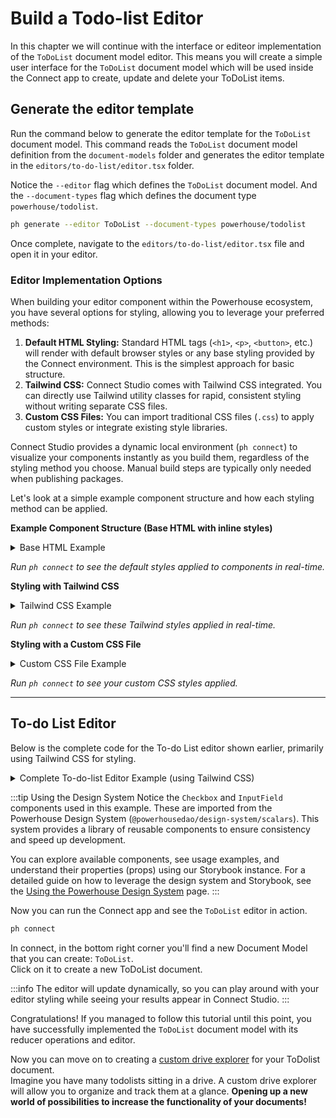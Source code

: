 # Build a Todo-list Editor

In this chapter we will continue with the interface or editeor implementation of the `ToDoList` document model editor. This means you will create a simple user interface for the `ToDoList` document model which will be used inside the Connect app to create, update and delete your ToDoList items.

## Generate the editor template

Run the command below to generate the editor template for the `ToDoList` document model. This command reads the `ToDoList` document model definition from the `document-models` folder and generates the editor template in the `editors/to-do-list/editor.tsx` folder.

Notice the `--editor` flag which defines the `ToDoList` document model. And the `--document-types` flag which defines the document type `powerhouse/todolist`.

```bash
ph generate --editor ToDoList --document-types powerhouse/todolist
```

Once complete, navigate to the `editors/to-do-list/editor.tsx` file and open it in your editor.


### Editor Implementation Options

When building your editor component within the Powerhouse ecosystem, you have several options for styling, allowing you to leverage your preferred methods:

1.  **Default HTML Styling:** Standard HTML tags (`<h1>`, `<p>`, `<button>`, etc.) will render with default browser styles or any base styling provided by the Connect environment. This is the simplest approach for basic structure.
2.  **Tailwind CSS:** Connect Studio comes with Tailwind CSS integrated. You can directly use Tailwind utility classes for rapid, consistent styling without writing separate CSS files.
3.  **Custom CSS Files:** You can import traditional CSS files (`.css`) to apply custom styles or integrate existing style libraries.

Connect Studio provides a dynamic local environment (`ph connect`) to visualize your components instantly as you build them, regardless of the styling method you choose. Manual build steps are typically only needed when publishing packages.

Let's look at a simple example component structure and how each styling method can be applied.

**Example Component Structure (Base HTML with inline styles)**

<details>
<summary>Base HTML Example</summary>

Here's a basic editor structure using only standard HTML tags.    
This demonstrates how elements look with very minimal default styling:

```typescript
import { EditorProps } from 'document-model';
// Assuming a simple document model for demonstration
// import { ExampleDocument, actions } from '../../document-models/example'; 

// Replace with your actual document type props if needed
export type IProps = EditorProps<any>; 

export default function Editor({ document, dispatch }: IProps) {
    return (
        <div>
            <h1 style={{ fontWeight: 'bold' }}>Document Title</h1>
            <h2>Document Subtitle</h2>
            <input 
                type="text" 
                placeholder="Small text input"
                style={{ border: '1px solid gray', marginBottom: '0.5rem' }}
            />
            <textarea 
                placeholder="Large text area" 
                rows={4}
                style={{ border: '1px solid gray', display: 'block', marginBottom: '0.5rem' }}
            />
            <button style={{ backgroundColor: 'yellow' }}>
                Submit
            </button>
        </div>
    );
}
```
</details>

*Run `ph connect` to see the default styles applied to components in real-time.*

**Styling with Tailwind CSS**

<details>
<summary>Tailwind CSS Example</summary>

Now, let's add Tailwind utility classes to the same structure for styling:

```typescript
import { EditorProps } from 'document-model';
// import { ExampleDocument, actions } from '../../document-models/example';

export type IProps = EditorProps<any>;

export default function Editor({ document, dispatch }: IProps) {
    return (
        <div className="p-4 space-y-4"> {/* Add padding and spacing */}
            <h1 className="text-2xl font-bold">Document Title</h1> {/* Style heading */}
            <h2 className="text-lg text-gray-600 mb-4">Document Subtitle</h2> {/* Style subheading */}
            <input 
                type="text" 
                placeholder="Small text input"
                className="w-full p-2 border rounded focus:outline-none focus:ring-2 focus:ring-blue-500 mb-4" // Style input
            />
            <textarea 
                placeholder="Large text area" 
                rows={4}
                className="w-full p-2 border rounded focus:outline-none focus:ring-2 focus:ring-blue-500" // Style textarea
            />
            <button className="bg-blue-500 hover:bg-blue-600 text-white px-4 py-2 rounded transition-colors"> {/* Style button */}
                Submit
            </button>
        </div>
    );
}
```
</details>

*Run `ph connect` to see these Tailwind styles applied in real-time.*

**Styling with a Custom CSS File**

<details>
<summary>Custom CSS File Example</summary>

You can also import a standard CSS file.

1.  Create a CSS file (e.g., `editor.css`) in the same directory as your `editor.tsx`:

    ```css
        /* editors/your-editor/editor.css */
    .editor-container {
        padding: 1rem;
        border: 1px solid #ccc;
        border-radius: 4px;
    }

    .editor-title {
        color: rgb(51, 51, 54);
        font-size: 2rem;
        margin-bottom: 4px;
    }

    .editor-subtitle {
        color: rgb(51, 51, 54);
        font-size: 1.5rem;
        margin-bottom: 4px;
    }

    .editor-button {
        background-color: green;
        color: white;
        padding: 0.5rem 1rem;
        border: none;
        border-radius: 4px;
        cursor: pointer;
    }

    .editor-button:hover {
        background-color: darkgreen;
    }
    ```

2.  Import the CSS file and use the classes in your component:

```typescript
  import { EditorProps } from 'document-model';
// import { ExampleDocument, actions } from '../../document-models/example';
import './editor.css'; // Import the CSS file

export type IProps = EditorProps<any>;

export default function Editor({ document, dispatch }: IProps) {
    return (
        <div className="editor-container"> {/* Use custom class */}
            <h1 className="editor-title">Document Title</h1> {/* Use custom class */}
            <h2 className="editor-subtitle">Document Subtitle</h2> {/* Default or other styles */}
            <input 
                type="text" 
                placeholder="Small text input" 
                className="w-full p-2 border rounded mb-4" // Can mix with Tailwind/defaults
            />
            <textarea 
                placeholder="Large text area" 
                rows={4} 
                className="w-full p-2 border rounded mb-4" // Can mix with Tailwind/defaults
            />
            <button className="editor-button"> {/* Use custom class */}
                Submit
            </button>
        </div>
    );
}  
```
</details>
 
*Run `ph connect` to see your custom CSS styles applied.*

---

## To-do List Editor 

Below is the complete code for the To-do List editor shown earlier, primarily using Tailwind CSS for styling.

<details>
<summary>Complete To-do-list Editor Example (using Tailwind CSS)</summary>

```typescript
// Import necessary types and components.
import { EditorProps } from 'document-model'; // Core type for editor components.
import {
    ToDoListState,       // Type for the global state of the ToDoList.
    ToDoListAction,      // Type for actions that can modify the ToDoList state.
    ToDoListLocalState,  // Type for local (non-shared) editor state (if needed).
    ToDoItem,            // Type for a single item in the list.
    actions,             // Object containing action creators for dispatching changes.
    ToDoListDocument     // The complete document structure including state and metadata.
} from '../../document-models/to-do-list'; // Path to your document model definition.
import { useState } from 'react'; // React hook for managing component-local state.
import { Checkbox } from './Components/checkbox'; // Custom Checkbox component.
import { InputField } from './Components/inputField'; // Custom InputField component.

// Define the props expected by this Editor component. It extends EditorProps with our specific document type.
export type IProps = EditorProps<ToDoListDocument>;

// Define the main Editor component function.
export default function Editor(props: IProps) {
    // Destructure props for easier access.
    const { document, dispatch } = props;
    // Access the global state from the document object.
    const { state: { global: state } } = document;

    // --- Component State ---
    // State for the text input field where new tasks are typed.
    const [todoItem, setTodoItem] = useState('');
    // State to track which item is currently being edited (null if none). Stores the item's ID.
    const [editingItemId, setEditingItemId] = useState<string | null>(null);
    // State to hold the text of the item currently being edited.
    const [editedText, setEditedText] = useState('');

    // --- JSX Structure (What gets rendered) ---
    return (
        // Main container div.
        // `container`: Sets max-width based on viewport breakpoints.
        // `mx-auto`: Centers the container horizontally.
        // `p-4`: Adds padding on all sides (4 units, typically 1rem).
        // `max-w-md`: Sets a maximum width (medium size).
        <div className="container mx-auto p-4 max-w-md">
            {/* Heading for the editor */}
            {/* `text-2xl`: Sets font size to extra-large. */}
            {/* `font-bold`: Makes the text bold. */}
            {/* `mb-4`: Adds margin to the bottom (4 units). */}
            <h1 className="text-2xl font-bold mb-4">To-do List</h1>

            {/* Container for the input field and "Add" button */}
            {/* `flex`: Enables flexbox layout for children (places them in a row). */}
            {/* `gap-2`: Adds a small gap between flex items. */}
            {/* `mb-4`: Adds margin to the bottom. */}
            <div className="flex gap-2 mb-4">
                {/* Custom InputField component */}
                <InputField
                    label="New Task" // Prop for accessibility/placeholder.
                    input={todoItem} // Current value from state.
                    value={todoItem} // Controlled component value.
                    handleInputChange={(e) => setTodoItem(e.target.value)} // Update state on change.
                    onKeyDown={(e) => { // Handle "Enter" key press to add item.
                        if (e.key === 'Enter' && todoItem.trim()) { // Check if key is Enter and input is not empty
                            dispatch(actions.addTodoItem({ // Dispatch action to add item.
                                id: Math.random().toString(), // Generate a simple unique ID (use a better method in production!).
                                text: todoItem,
                            }));
                            setTodoItem(''); // Clear the input field.
                        }
                    }}
                />
                {/* "Add" button */}
                {/* `bg-blue-500`: Sets background color to blue. */}
                {/* `hover:bg-blue-600`: Changes background color on hover. */}
                {/* `text-white`: Sets text color to white. */}
                {/* `px-4`: Adds horizontal padding (4 units). */}
                {/* `py-2`: Adds vertical padding (2 units). */}
                {/* `rounded`: Applies rounded corners. */}
                {/* `transition-colors`: Smoothly animates color changes. */}
                <button
                    className="bg-blue-500 hover:bg-blue-600 text-white px-4 py-2 rounded transition-colors"
                    onClick={() => { // Handle button click to add item.
                        if (todoItem.trim()) { // Check if input is not empty
                            dispatch(actions.addTodoItem({ // Dispatch action to add item.
                                id: Math.random().toString(), // Simple unique ID.
                                text: todoItem,
                            }));
                            setTodoItem(''); // Clear the input field.
                        }
                    }}
                >
                    Add
                </button>
            </div>

            {/* Unordered list to display the to-do items */}
            {/* `list-none`: Removes default list bullet points. */}
            {/* `p-0`: Removes default padding. */}
            <ul className="list-none p-0">
                {/* Map over the items array in the global state to render each item */}
                {state.items.map((item: ToDoItem) => (
                    // List item element for each to-do.
                    // `key={item.id}`: React requires a unique key for list items for efficient updates.
                    // `flex`: Enables flexbox layout (checkbox, text, delete icon in a row).
                    // `items-center`: Aligns items vertically in the center.
                    // `p-2`: Adds padding.
                    // `relative`: Needed for positioning the delete icon absolutely (if we were doing that).
                    // `border-b`: Adds a bottom border.
                    // `border-gray-100`: Sets border color to light gray.
                    <li
                        key={item.id}
                        className="flex items-center p-2 relative border-b border-gray-100"
                    >
                        {/* Custom Checkbox component */}
                        <Checkbox
                            value={item.checked} // Bind checked state to item's checked property.
                            onChange={() => { // Handle checkbox click.
                                dispatch(actions.updateTodoItem({ // Dispatch action to update item.
                                    id: item.id,
                                    checked: !item.checked, // Toggle the checked state.
                                }));
                            }}
                        />

                        {/* Conditional Rendering: Show input field or text based on editing state */}
                        {editingItemId === item.id ? (
                            // --- Editing State ---
                            // Input field shown when this item is being edited.
                            // `ml-2`: Adds left margin.
                            // `flex-grow`: Allows input to take available horizontal space.
                            // `p-1`: Adds small padding.
                            // `border`: Adds a default border.
                            // `rounded`: Applies rounded corners.
                            // `focus:outline-none`: Removes the default browser focus outline.
                            // `focus:ring-1 focus:ring-blue-500`: Adds a custom blue ring when focused.
                            <input
                                className="ml-2 flex-grow p-1 border rounded focus:outline-none focus:ring-1 focus:ring-blue-500"
                                value={editedText} // Controlled input value from editedText state.
                                onChange={(e) => setEditedText(e.target.value)} // Update editedText state.
                                onKeyDown={(e) => { // Handle "Enter" key to save changes.
                                    if (e.key === 'Enter') {
                                        dispatch(actions.updateTodoItem({ // Dispatch update action.
                                            id: item.id,
                                            text: editedText, // Save the edited text.
                                        }));
                                        setEditingItemId(null); // Exit editing mode.
                                    }
                                }}
                                autoFocus // Automatically focus the input when it appears.
                            />
                        ) : (
                            // --- Display State ---
                            // Container for the item text and delete icon when not editing.
                            // `ml-2`: Adds left margin.
                            // `flex items-center`: Aligns text and icon vertically.
                            // `flex-grow`: Allows this container to take available space.
                            // `gap-1`: Adds a small gap between text and icon.
                            <div className="ml-2 flex items-center flex-grow gap-1">
                                {/* The actual to-do item text */}
                                {/* `cursor-pointer`: Shows a pointer cursor on hover, indicating clickability. */}
                                {/* Conditional class: Apply line-through and gray text if item is checked. */}
                                {/* `line-through`: Strikes through the text. */}
                                {/* `text-gray-500`: Sets text color to gray. */}
                                <span
                                    className={`cursor-pointer ${item.checked ? 'line-through text-gray-500' : ''}`}
                                    onClick={() => { // Handle click to enter editing mode.
                                        setEditingItemId(item.id); // Set the ID of the item being edited.
                                        setEditedText(item.text); // Initialize the input with current text.
                                    }}
                                >
                                    {item.text} {/* Display the item's text */}
                                </span>
                                {/* Delete "button" (using a span styled as a button) */}
                                {/* `text-gray-400`: Sets default text color to light gray. */}
                                {/* `cursor-pointer`: Shows pointer cursor. */}
                                {/* `opacity-40`: Makes it semi-transparent by default. */}
                                {/* `transition-all duration-200`: Smoothly animates all changes (opacity, color). */}
                                {/* `text-base font-bold`: Sets text size and weight. */}
                                {/* `inline-flex items-center`: Needed for proper alignment if using an icon font/SVG. */}
                                {/* `pl-1`: Adds small left padding. */}
                                {/* `hover:opacity-100`: Makes it fully opaque on hover. */}
                                {/* `hover:text-red-500`: Changes text color to red on hover. */}
                                <span
                                    className="text-gray-400 cursor-pointer opacity-40 transition-all duration-200 text-base font-bold inline-flex items-center pl-1 hover:opacity-100 hover:text-red-500"
                                    onClick={() => dispatch(actions.deleteTodoItem({ id: item.id }))} // Dispatch delete action on click.
                                >
                                    × {/* Simple multiplication sign used as delete icon */}
                                </span>
                            </div>
                        )}
                    </li>
                ))}
            </ul>
        </div>
    );
}

```
</details>

:::tip Using the Design System
Notice the `Checkbox` and `InputField` components used in this example. These are imported from the Powerhouse Design System (`@powerhousedao/design-system/scalars`). This system provides a library of reusable components to ensure consistency and speed up development.

You can explore available components, see usage examples, and understand their properties (props) using our Storybook instance. For a detailed guide on how to leverage the design system and Storybook, see the [Using the Powerhouse Design System](./Reusable-Components/PowerhouseDesignSystem.md) page.
:::

Now you can run the Connect app and see the `ToDoList` editor in action.

```bash
ph connect
```

In connect, in the bottom right corner you'll find a new Document Model that you can create: `ToDoList`.    
Click on it to create a new ToDoList document.

:::info
The editor will update dynamically, so you can play around with your editor styling while seeing your results appear in Connect Studio. 
:::

Congratulations!
If you managed to follow this tutorial until this point, you have successfully implemented the `ToDoList` document model with its reducer operations and editor. 

Now you can move on to creating a [custom drive explorer](/docs/academy/BuildingUserExperiences/BuildingADriveExplorer) for your ToDolist document.    
Imagine you have many todolists sitting in a drive. A custom drive explorer will allow you to organize and track them at a glance. **Opening up a new world of possibilities to increase the functionality of your documents!**



